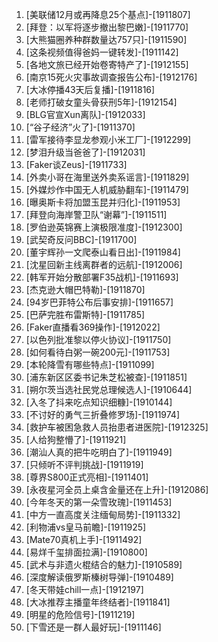 
1. [美联储12月或再降息25个基点]-[1911807]
1. [拜登：以军将逐步撤出黎巴嫩]-[1911770]
1. [大熊猫圈养种群数量达757只]-[1911590]
1. [这条视频值得爸妈一键转发]-[1911142]
1. [各地文旅已经开始卷寄特产了]-[1912155]
1. [南京15死火灾事故调查报告公布]-[1912176]
1. [大冰停播43天后复播]-[1911816]
1. [老师打破女童头骨获刑5年]-[1912154]
1. [BLG官宣Xun离队]-[1912033]
1. [“谷子经济”火了]-[1911370]
1. [雷军接待李显龙参观小米工厂]-[1912299]
1. [梦泪升级当爸爸了]-[1912031]
1. [Faker谈Zeus]-[1911733]
1. [外卖小哥在海里送外卖系谣言]-[1911829]
1. [外媒炒作中国无人机威胁翻车]-[1911479]
1. [曝奥斯卡将加盟玉昆并归化]-[1911953]
1. [拜登向海岸警卫队“谢幕”]-[1911511]
1. [罗伯逊英锦赛上演极限准度]-[1912300]
1. [武契奇反问BBC]-[1911700]
1. [董宇辉孙一文爬泰山看日出]-[1911984]
1. [沈星回新主线离群者的远航]-[1912006]
1. [韩军开始分散部署F35战机]-[1911693]
1. [杰克逊大帽巴特勒]-[1911870]
1. [94岁巴菲特公布后事安排]-[1911657]
1. [巴萨完胜布雷斯特]-[1911785]
1. [Faker直播看369操作]-[1912022]
1. [以色列批准黎以停火协议]-[1911750]
1. [如何看待白粥一碗200元]-[1911753]
1. [本轮降雪有哪些特点]-[1911099]
1. [浦东新区区委书记朱芝松被查]-[1911851]
1. [朔尔茨当选社民党总理候选人]-[1910644]
1. [入冬了抖来吃点知识细糠]-[1910144]
1. [不讨好的勇气三折叠修罗场]-[1911974]
1. [救护车被困急救人员抬患者进医院]-[1912325]
1. [人给狗整懵了]-[1911921]
1. [潮汕人真的把牛吃明白了]-[1911949]
1. [只倾听不评判挑战]-[1911919]
1. [尊界S800正式亮相]-[1911401]
1. [永夜星河全员上桌含金量还在上升]-[1912086]
1. [今年冬天的第一朵雪玫瑰]-[1911453]
1. [中方一直高度关注缅甸局势]-[1911332]
1. [利物浦vs皇马前瞻]-[1911925]
1. [Mate70真机上手]-[1911492]
1. [易烊千玺排面拉满]-[1910800]
1. [武术与非遗火棍结合的魅力]-[1910589]
1. [深度解读俄罗斯榛树导弹]-[1910489]
1. [冬天带娃chill一点]-[1912197]
1. [大冰推荐主播童年终结者]-[1911841]
1. [明星的危险信号]-[1911219]
1. [下雪还是一群人最好玩]-[1911146]